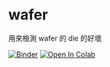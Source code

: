 # wafer

用來檢測 wafer 的 die 的好壞

[![Binder](https://mybinder.org/badge_logo.svg)](https://mybinder.org/v2/gh/victorgau/wafer/master)
[![Open In Colab](https://colab.research.google.com/assets/colab-badge.svg)](https://colab.research.google.com/github/victorgau/wafer/)